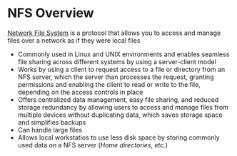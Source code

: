 # NFS Overview

[Network File System](https://www.lenovo.com/ca/en/glossary/network-file-system-nfs/?orgRef=https%253A%252F%252Fwww.google.com%252F) is a protocol that allows you to access and manage files over a network as if they were local files

* Commonly used in Linux and UNIX environments and enables seamless file sharing across different systems by using a server-client model
* Works by using a client to request access to a file or directory from an NFS server, which the server than processes the request, granting permissions and enabling the client to read or write to the file, depending on the access controls in place
* Offers centralized data management, easy file sharing, and reduced storage redundancy by allowing users to access and manage files from multiple devices without duplicating data, which saves storage space and simplifies backups
* Can handle large files
* Allows local workstatios to use less disk space by storing commonly used data on a NFS server (*Home directories*, *etc.*)
